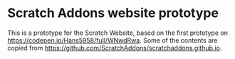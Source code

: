# Scratch Addons website prototype

This is a prototype for the Scratch Website, based on the first prototype on <https://codepen.io/Hans5958/full/WNwdRwa>. Some of the contents are copied from <https://github.com/ScratchAddons/scratchaddons.github.io>.